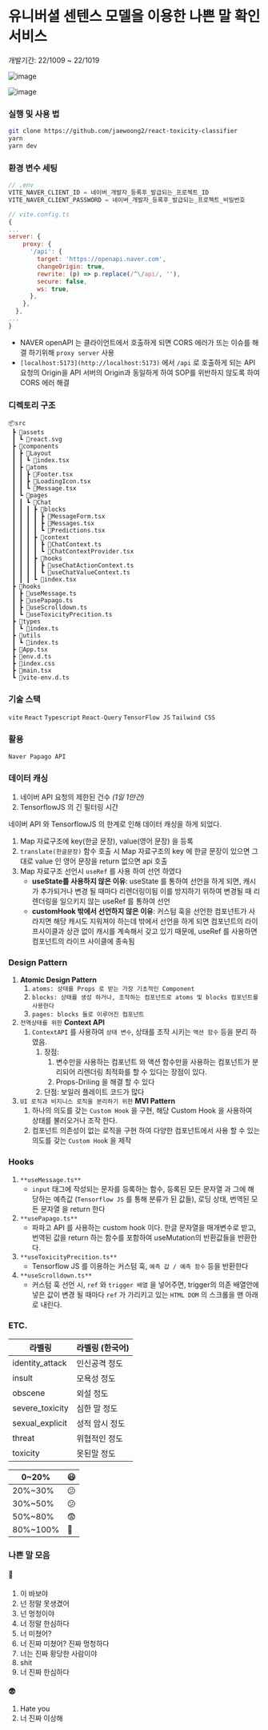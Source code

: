 # 유니버셜 센텐스 모델을 이용한 나쁜 말 확인 서비스

개발기간: 22/1009 ~ 22/1019

![image](https://user-images.githubusercontent.com/63512217/196638384-4be6285c-21d4-4558-bb66-8012b458d5ba.png)

![image](https://user-images.githubusercontent.com/63512217/196638245-f6e3208c-35cb-42d0-bf99-8820f6fe9448.png)

### 실행 및 사용 법

```bash
git clone https://github.com/jaewoong2/react-toxicity-classifier
yarn
yarn dev
```

### 환경 변수 세팅

```jsx
// .env
VITE_NAVER_CLIENT_ID = 네이버_개발자_등록후_발급되는_프로젝트_ID
VITE_NAVER_CLIENT_PASSWORD = 네이버_개발자_등록후_발급되는_프로젝트_비밀번호
```

```jsx
// vite.config.ts
{
...
server: {
    proxy: {
      '/api': {
        target: 'https://openapi.naver.com',
        changeOrigin: true,
        rewrite: (p) => p.replace(/^\/api/, ''),
        secure: false,
        ws: true,
      },
    },
  },
...
}
```

- NAVER openAPI 는 클라이언트에서 호출하게 되면 CORS 에러가 뜨는 이슈를 해결 하기위해 `proxy server` 사용
- `[localhost:5173](http://localhost:5173)` 에서 `/api` 로 호출하게 되는 API 요청의 Origin을 API 서버의 Origin과 동일하게 하여 SOP를 위반하지 않도록 하여 CORS 에러 해결

### 디렉토리 구조

```
📦src
 ┣ 📂assets
 ┃ ┗ 📜react.svg
 ┣ 📂components
 ┃ ┣ 📂Layout
 ┃ ┃ ┗ 📜index.tsx
 ┃ ┣ 📂atoms
 ┃ ┃ ┣ 📜Footer.tsx
 ┃ ┃ ┣ 📜LoadingIcon.tsx
 ┃ ┃ ┗ 📜Message.tsx
 ┃ ┗ 📂pages
 ┃ ┃ ┗ 📂Chat
 ┃ ┃ ┃ ┣ 📂blocks
 ┃ ┃ ┃ ┃ ┣ 📜MessageForm.tsx
 ┃ ┃ ┃ ┃ ┣ 📜Messages.tsx
 ┃ ┃ ┃ ┃ ┗ 📜Predictions.tsx
 ┃ ┃ ┃ ┣ 📂context
 ┃ ┃ ┃ ┃ ┣ 📜ChatContext.ts
 ┃ ┃ ┃ ┃ ┗ 📜ChatContextProvider.tsx
 ┃ ┃ ┃ ┣ 📂hooks
 ┃ ┃ ┃ ┃ ┣ 📜useChatActionContext.ts
 ┃ ┃ ┃ ┃ ┗ 📜useChatValueContext.ts
 ┃ ┃ ┃ ┗ 📜index.tsx
 ┣ 📂hooks
 ┃ ┣ 📜useMessage.ts
 ┃ ┣ 📜usePapago.ts
 ┃ ┣ 📜useScrolldown.ts
 ┃ ┗ 📜useToxicityPrecition.ts
 ┣ 📂types
 ┃ ┗ 📜index.ts
 ┣ 📂utils
 ┃ ┗ 📜index.ts
 ┣ 📜App.tsx
 ┣ 📜env.d.ts
 ┣ 📜index.css
 ┣ 📜main.tsx
 ┗ 📜vite-env.d.ts
```

### 기술 스택

`vite` `React` `Typescript` `React-Query` `TensorFlow JS` `Tailwind CSS`

### 활용

`Naver Papago API`

### 데이터 캐싱

1. 네이버 API 요청의 제한된 건수 _(1일 1만건)_
2. TensorflowJS 의 긴 필터링 시간

네이버 API 와 TensorflowJS 의 한계로 인해 데이터 캐싱을 하게 되었다.

1. Map 자료구조에 key(한글 문장), value(영어 문장) 을 등록
2. `translate(한글문장)` 함수 호출 시
   Map 자료구조의 key 에 한글 문장이 있으면 그대로 value 인 영어 문장을 return
   없으면 api 호출
3. Map 자료구조 선언시 `useRef` 를 사용 하여 선언 하였다
   - **useState를 사용하지 않은 이유**: useState 를 통하여 선언을 하게 되면, 캐시가 추가되거나 변경 될 때마다 리렌더링이됨 이를 방지하기 위하여 변경될 때 리렌더링을 일으키지 않는 useRef 를 통하여 선언
   - **customHook 밖에서 선언하지 않은 이유**: 커스텀 훅을 선언한 컴포넌트가 사라지면 해당 캐시도 지워져야 하는데 밖에서 선언을 하게 되면 컴포넌트의 라이프사이클과 상관 없이 캐시를 계속해서 갖고 있기 때문에, useRef 를 사용하면 컴포넌트의 라이프 사이클에 종속됨

### Design Pattern

1. **Atomic Design Pattern**
   1. `atoms: 상태를 Props 로 받는 가장 기초적인 Component`
   2. `blocks: 상태를 생성 하거나, 조작하는 컴포넌트로 atoms 및 blocks 컴포넌트를 사용한다`
   3. `pages: blocks 들로 이루어진 컴포넌트`
2. `전역상태를 위한` **Context API**
   1. `ContextAPI` 를 사용하여 `상태 변수`, 상태를 조작 시키는 `액션 함수` 등을 분리 하였음.
      1. 장점:
         1. 변수만을 사용하는 컴포넌트 와 액션 함수만을 사용하는 컴포넌트가 분리되어 리렌더링 최적화를 할 수 있다는 장점이 있다.
         2. Props-Driling 을 해결 할 수 있다
      2. 단점: 보일러 플레이트 코드가 많다
3. `UI 로직과 비지니스 로직을 분리하기 위한` **MVI Pattern**
   1. 하나의 의도를 갖는 `Custom Hook` 을 구현, 해당 Custom Hook 을 사용하여 상태를 불러오거나 조작 한다.
   2. 컴포넌트 의존성이 없는 로직을 구현 하여 다양한 컴포넌트에서 사용 할 수 있는 의도를 갖는 `Custom Hoo`k 을 제작

### Hooks

1. `**useMessage.ts**`
   - `input` 태그에 작성되는 문자를 등록하는 함수, 등록된 모든 문자열 과 그에 해당하는 예측값 (`Tensorflow JS` 를 통해 분류가 된 값들), 로딩 상태, 번역된 모든 문자열 을 return 한다
2. `**usePapago.ts**`
   - 파파고 API 를 사용하는 custom hook 이다. 한글 문자열을 매개변수로 받고, 번역된 값을 return 하는 함수를 포함하여 useMutation의 반환값들을 반환한다.
3. `**useToxicityPrecition.ts**`
   - Tensorflow JS 를 이용하는 커스텀 훅, `예측 값 / 예측 함수` 등을 반환한다
4. `**useScrolldown.ts**`
   - 커스텀 훅 선언 시, `ref` 와 `trigger 배열` 을 넣어주면, trigger의 의존 배열안에 넣은 값이 변경 될 때마다 `ref` 가 가리키고 있는 `HTML DOM` 의 스크롤을 맨 아래로 내린다.

### ETC.

| 라벨링          | 라벨링 (한국어) |
| --------------- | --------------- |
| identity_attack | 인신공격 정도   |
| insult          | 모욕성 정도     |
| obscene         | 외설 정도       |
| severe_toxicity | 심한 말 정도    |
| sexual_explicit | 성적 암시 정도  |
| threat          | 위협적인 정도   |
| toxicity        | 못된말 정도     |

| 0~20%    | 😃  |
| -------- | --- |
| 20%~30%  | 😕  |
| 30%~50%  | 😕  |
| 50%~80%  | 😨  |
| 80%~100% | 🤬  |

### 나쁜 말 모음

#### 🤬

1. 이 바보야
2. 넌 정말 못생겼어
3. 넌 멍청이야
4. 너 정말 한심하다
5. 너 미쳤어?
6. 너 진짜 미쳤어? 진짜 멍청하다
7. 너는 진짜 황당한 사람이야
8. shit
9. 너 진짜 한심하다

#### 😨

1. Hate you
2. 너 진짜 이상해
